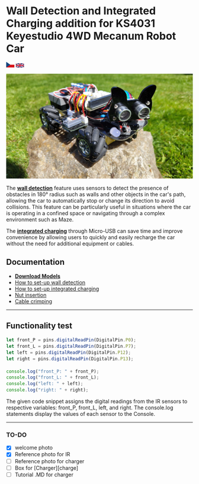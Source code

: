 [IR_MD]: /assets/languages/master/ir_setup.md
[models_MD]: /assets/languages/master/models_download.md
[crimping_MD]: /assets/languages/master/crimping_cables.md
[nuts_MD]: /assets/languages/master/nut_insertion.md
[charge_MD]: /assets/languages/master/charging_setup.md
[czechLanguage_MD]: /assets/languages/czech/README.cs.md
[englishLanguage_MD]: README.md
[productFoto]: /assets/img/welcome.jpg

# Wall Detection and Integrated Charging addition for KS4031 Keyestudio 4WD Mecanum Robot Car

<kbd>[<img title="Czech" alt="Czech" src="/assets/img/icons/czech.svg" width="22">][czechLanguage_MD]</kbd> <kbd>[<img title="English" alt="English" src="/assets/img/icons/english.svg" width="22">][englishLanguage_MD]</kbd>

![Welcome!][productFoto]

The **[wall detection][IR_MD]** feature uses sensors to detect the presence of obstacles in 180° radius such as walls and other objects in the car's path, allowing the car to automatically stop or change its direction to avoid collisions. This feature can be particularly useful in situations where the car is operating in a confined space or navigating through a complex environment such as Maze.

The **[integrated charging][charge_MD]** through Micro-USB can save time and improve convenience by allowing users to quickly and easily recharge the car without the need for additional equipment or cables.

## Documentation

- **[Download Models][models_MD]**
- [How to set-up wall detection][IR_MD]
- [How to set-up integrated charging][charge_MD]
- [Nut insertion][nuts_MD]
- [Cable crimping][crimping_MD]

---

## Functionality test

```js
let front_P = pins.digitalReadPin(DigitalPin.P0);
let front_L = pins.digitalReadPin(DigitalPin.P7);
let left = pins.digitalReadPin(DigitalPin.P12);
let right = pins.digitalReadPin(DigitalPin.P13);

console.log("front_P: " + front_P);
console.log("front_L: " + front_L);
console.log("left: " + left);
console.log("right: " + right);
```

The given code snippet assigns the digital readings from the IR sensors to respective variables: front_P, front_L, left, and right. The console.log statements display the values of each sensor to the Console.

---

### TO-DO

- [x] welcome photo
- [x] Reference photo for IR
- [ ] Reference photo for charger
- [ ] Box for [Charger][charge]
- [ ] Tutorial .MD for charger
